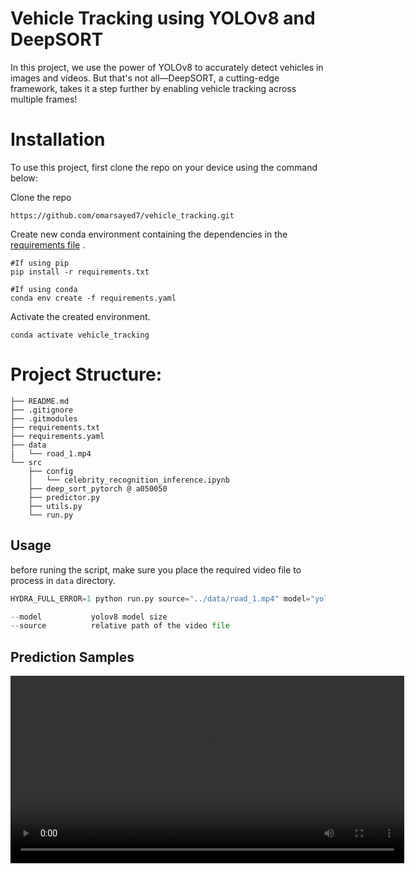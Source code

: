 # Vehicle Tracking using YOLOv8 and DeepSORT

In this project, we use the power of YOLOv8 to accurately detect vehicles in images and videos. But that's not all—DeepSORT, a cutting-edge framework, takes it a step further by enabling vehicle tracking across multiple frames!


# Installation

To use this project, first clone the repo on your device using the command below:

Clone the repo

```
https://github.com/omarsayed7/vehicle_tracking.git
```

Create new conda environment containing the dependencies in the [requirements file](requirements.yشml) .

```
#If using pip
pip install -r requirements.txt

#If using conda
conda env create -f requirements.yaml
```

Activate the created environment.

```
conda activate vehicle_tracking
```


# Project Structure:

```
├── README.md
├── .gitignore
├── .gitmodules
├── requirements.txt
├── requirements.yaml
├── data
|   └── road_1.mp4
└── src
    ├── config
    │   └── celebrity_recognition_inference.ipynb
    ├── deep_sort_pytorch @ a050050
    ├── predictor.py
    ├── utils.py
    └── run.py

```


## Usage

before runing the script, make sure you place the required video file to process in `data` directory.
```Python
HYDRA_FULL_ERROR=1 python run.py source="../data/road_1.mp4" model="yolov8x.pt"

--model           yolov8 model size
--source          relative path of the video file
```
## Prediction Samples

<!-- <p align="center">
  <img src="imgs/samples.png" width="720" title="Deep-Emotion Architecture">
</p> -->
<video width="630" height="300" src="./data/road_2.mp4"></video>
